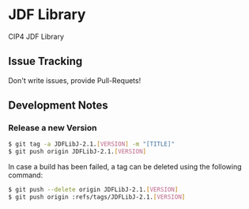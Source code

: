 # JDF Library
CIP4 JDF Library

## Issue Tracking
Don't write issues, provide Pull-Requets!

## Development Notes
### Release a new Version

```bash
$ git tag -a JDFLibJ-2.1.[VERSION] -m "[TITLE]"
$ git push origin JDFLibJ-2.1.[VERSION]
```

In case a build has been failed, a tag can be deleted using the following command:
```bash
$ git push --delete origin JDFLibJ-2.1.[VERSION]
$ git push origin :refs/tags/JDFLibJ-2.1.[VERSION]
```
